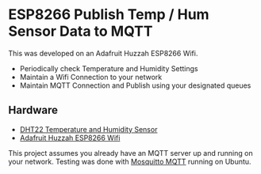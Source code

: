 # ESP8266 Publish Temp / Hum Sensor Data to MQTT

This was developed on an Adafruit Huzzah ESP8266 Wifi.

  - Periodically check Temperature and Humidity Settings
  - Maintain a Wifi Connection to your network
  - Maintain MQTT Connection and Publish using your designated queues

## Hardware

  - [DHT22 Temperature and Humidity Sensor](https://www.adafruit.com/products/385)
  - [Adafruit Huzzah ESP8266 Wifi](https://www.adafruit.com/products/2821)

This project assumes you already have an MQTT server up and running on your network. Testing was done with [Mosquitto MQTT](https://mosquitto.org/) running on Ubuntu. 

